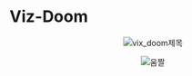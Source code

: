 # Viz-Doom
<p align="center">
	<img src="https://github.com/zyounguri/RL/assets/138076274/25fdba84-a836-4234-977a-f050752cf0e3" alt="vix_doom제목"/>
</p>
<p align="center">
	<img src=(https://github.com/zyounguri/RL/assets/138076274/5ac07ec4-0866-4299-b9f1-53139fc7d64e)" alt="움짤"/>
</p>
